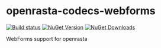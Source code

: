openrasta-codecs-webforms
=========================
[![Build status](https://ci.appveyor.com/api/projects/status/jkek9vfm3li5n7w7/branch/master?svg=true)](https://ci.appveyor.com/project/holytshirt/openrasta-codecs-webforms/branch/master)
[![NuGet Version](http://img.shields.io/nuget/v/openrasta-codecs-webforms.svg)](https://www.nuget.org/packages/openrasta-codecs-webforms/)
[![NuGet Downloads](http://img.shields.io/nuget/dt/openrasta-codecs-webforms.svg)](https://www.nuget.org/packages/openrasta-codecs-webforms/)

WebForms support for openrasta
